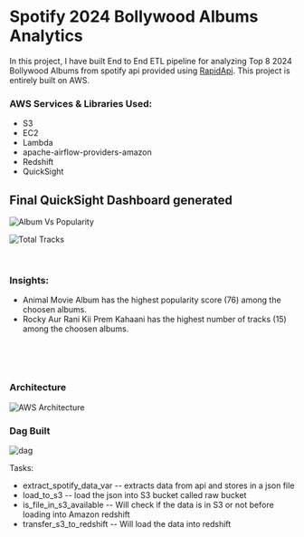 # Spotify 2024 Bollywood Albums Analytics 


In this project, I have built End to End ETL pipeline for analyzing Top 8 2024 Bollywood Albums from spotify api provided using [RapidApi](https://rapidapi.com/Glavier/api/spotify23). This project is entirely built on AWS.


### AWS Services & Libraries Used:

* S3
* EC2
* Lambda
* apache-airflow-providers-amazon
* Redshift
* QuickSight



## Final QuickSight Dashboard generated




![Album Vs Popularity](https://github.com/user-attachments/assets/39558e85-c30b-413a-acad-77a4ae41a53a)


![Total Tracks](https://github.com/user-attachments/assets/e635bf0e-1e88-4aa0-a9a9-d2a3fec911d8)


&nbsp;
&nbsp;
&nbsp;


### Insights:

* Animal Movie Album has the highest popularity score (76) among the choosen albums.
* Rocky Aur Rani Kii Prem Kahaani has the highest number of tracks (15) among the choosen albums.



&nbsp;
&nbsp;
&nbsp;

&nbsp;
&nbsp;


### Architecture

![AWS Architecture](https://github.com/user-attachments/assets/9d4c62e6-70d0-48c7-b85c-1c2c93b69baf)










### Dag Built

![dag](https://github.com/user-attachments/assets/e97f96ad-4967-41ac-93a0-e0c544ee7805)


Tasks:
* extract_spotify_data_var -- extracts data from api and stores in a json file
* load_to_s3 -- load the json into S3 bucket called raw bucket
* is_file_in_s3_available -- Will check if the data is in S3 or not before loading into Amazon redshift
* transfer_s3_to_redshift -- Will load the data into redshift
